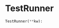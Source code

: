 # <a id="Peeves.Peeves.TestUtils.TestRunner">TestRunner</a>


```python
TestRunner(**kw): 
```
 



